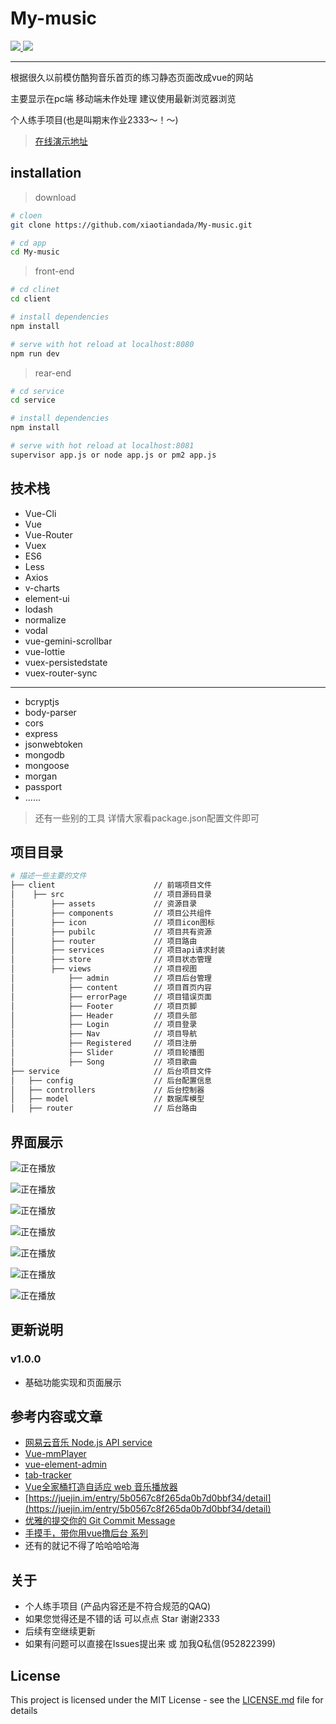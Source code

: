 # My-music

<a href="https://github.com/xiaotiandada">
  <img src="https://img.shields.io/badge/npm-v.5.6.0-blue.svg">
</a>

<a href="https://github.com/xiaotiandada">
  <img src="https://img.shields.io/badge/node-v.8.11.1-brightgreen.svg">
</a>

---

根据很久以前模仿酷狗音乐首页的练习静态页面改成vue的网站

主要显示在pc端 移动端未作处理 建议使用最新浏览器浏览

个人练手项目(也是叫期末作业2333～！～)

> [在线演示地址](http://123.207.60.132:8081/)


## installation

> download

``` bash
# cloen
git clone https://github.com/xiaotiandada/My-music.git

# cd app
cd My-music
```

> front-end

```bash
# cd clinet
cd client

# install dependencies
npm install

# serve with hot reload at localhost:8080
npm run dev

```

> rear-end

```bash
# cd service
cd service

# install dependencies
npm install

# serve with hot reload at localhost:8081
supervisor app.js or node app.js or pm2 app.js
```

## 技术栈

- Vue-Cli
- Vue
- Vue-Router
- Vuex
- ES6
- Less
- Axios
- v-charts
- element-ui
- lodash
- normalize
- vodal
- vue-gemini-scrollbar
- vue-lottie
- vuex-persistedstate
- vuex-router-sync
- ---
- bcryptjs
- body-parser
- cors
- express
- jsonwebtoken
- mongodb
- mongoose
- morgan
- passport
- ......


> 还有一些别的工具 详情大家看package.json配置文件即可

## 项目目录

```bash
# 描述一些主要的文件
├── client                      // 前端项目文件
│    ├── src                    // 项目源码目录
│        ├── assets             // 资源目录
│        ├── components         // 项目公共组件
│        ├── icon               // 项目icon图标
│        ├── pubilc             // 项目共有资源
│        ├── router             // 项目路由
│        ├── services           // 项目api请求封装
│        ├── store              // 项目状态管理
│        ├── views              // 项目视图
│            ├── admin          // 项目后台管理
│            ├── content        // 项目首页内容
│            ├── errorPage      // 项目错误页面
│            ├── Footer         // 项目页脚
│            ├── Header         // 项目头部
│            ├── Login          // 项目登录
│            ├── Nav            // 项目导航
│            ├── Registered     // 项目注册
│            ├── Slider         // 项目轮播图
│            ├── Song           // 项目歌曲
├── service                     // 后台项目文件
│   ├── config                  // 后台配置信息
│   ├── controllers             // 后台控制器
│   ├── model                   // 数据库模型
│   ├── router                  // 后台路由    
```



## 界面展示

![正在播放](./doc/img/index.png)

![正在播放](./doc/img/index1.png)

![正在播放](./doc/img/song.png)

![正在播放](./doc/img/login.png)

![正在播放](./doc/img/adminlogin.png)

![正在播放](./doc/img/admin.png)

![正在播放](./doc/img/lottie.png)

## 更新说明

### v1.0.0

- 基础功能实现和页面展示

## 参考内容或文章

- [网易云音乐 Node.js API service](https://github.com/Binaryify/NeteaseCloudMusicApi)
- [Vue-mmPlayer](https://github.com/maomao1996/Vue-mmPlayer)
- [vue-element-admin](https://github.com/PanJiaChen/vue-element-admin)
- [tab-tracker](https://github.com/codyseibert/tab-tracker)
- [Vue全家桶打造自适应 web 音乐播放器](https://juejin.im/post/5afcdc73518825428630b216)
- [https://juejin.im/entry/5b0567c8f265da0b7d0bbf34/detail](https://juejin.im/entry/5b0567c8f265da0b7d0bbf34/detail)
- [优雅的提交你的 Git Commit Message](https://juejin.im/post/5afc5242f265da0b7f44bee4)
- [手摸手，带你用vue撸后台 系列](https://juejin.im/post/59097cd7a22b9d0065fb61d2)
- 还有的就记不得了哈哈哈哈海

## 关于

- 个人练手项目 (产品内容还是不符合规范的QAQ)
- 如果您觉得还是不错的话 可以点点 Star 谢谢2333
- 后续有空继续更新
- 如果有问题可以直接在Issues提出来 或 加我Q私信(952822399)


## License

This project is licensed under the MIT License - see the [LICENSE.md](LICENSE.md) file for details